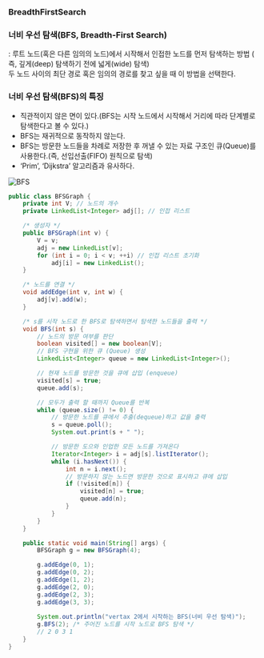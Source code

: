 ### BreadthFirstSearch


### 너비 우선 탐색(BFS, Breadth-First Search)
: 루트 노드(혹은 다른 임의의 노드)에서 시작해서 인접한 노드를 먼저 탐색하는 방법 ( 즉, 깊게(deep) 탐색하기 전에 넓게(wide) 탐색) <br>
두 노드 사이의 최단 경로 혹은 임의의 경로를 찾고 싶을 때 이 방법을 선택한다.

### 너비 우선 탐색(BFS)의 특징
- 직관적이지 않은 면이 있다.(BFS는 시작 노드에서 시작해서 거리에 따라 단계별로 탐색한다고 볼 수 있다.)
- BFS는 재귀적으로 동작하지 않는다.
- BFS는 방문한 노드들을 차례로 저장한 후 꺼낼 수 있는 자료 구조인 큐(Queue)를 사용한다.(즉, 선입선출(FIFO) 원칙으로 탐색)
- ‘Prim’, ‘Dijkstra’ 알고리즘과 유사하다.

![BFS](../../img/algorithm/BFS.gif) <br>

```java
public class BFSGraph {
	private int V; // 노드의 개수
	private LinkedList<Integer> adj[]; // 인접 리스트

	/* 생성자 */
	public BFSGraph(int v) {
		V = v;
		adj = new LinkedList[v];
		for (int i = 0; i < v; ++i) // 인접 리스트 초기화
			adj[i] = new LinkedList();
	}

	/* 노드를 연결 */
	void addEdge(int v, int w) {
		adj[v].add(w);
	}

	/* s를 시작 노드로 한 BFS로 탐색하면서 탐색한 노드들을 출력 */
	void BFS(int s) {
		// 노드의 방문 여부를 판단
		boolean visited[] = new boolean[V];
		// BFS 구현을 위한 큐 (Queue) 생성
		LinkedList<Integer> queue = new LinkedList<Integer>();

		// 현재 노드를 방문한 것을 큐에 삽입 (enqueue)
		visited[s] = true;
		queue.add(s);

		// 모두가 출력 할 때까지 Queue를 반복
		while (queue.size() != 0) {
			// 방문한 노드를 큐에서 추출(dequeue)하고 값을 출력
			s = queue.poll();
			System.out.print(s + " ");

			// 방문한 도으와 인업한 모든 노드를 가져온다
			Iterator<Integer> i = adj[s].listIterator();
			while (i.hasNext()) {
				int n = i.next();
				// 방문하지 않는 노드면 방문한 것으로 표시하고 큐에 삽입
				if (!visited[n]) {
					visited[n] = true;
					queue.add(n);
				}
			}
		}
	}

	public static void main(String[] args) {
		BFSGraph g = new BFSGraph(4);

		g.addEdge(0, 1);
		g.addEdge(0, 2);
		g.addEdge(1, 2);
		g.addEdge(2, 0);
		g.addEdge(2, 3);
		g.addEdge(3, 3);
		
		System.out.println("vertax 2에서 시작하는 BFS(너비 우선 탐색)");
		g.BFS(2); /* 주어진 노드를 시작 노드로 BFS 탐색 */
		// 2 0 3 1 
	}
}
```